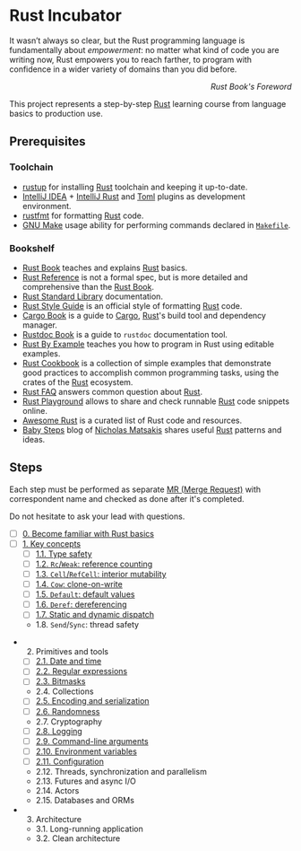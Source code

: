 Rust Incubator
==============

>>>
It wasn’t always so clear, but the Rust programming language is fundamentally about _empowerment_: no matter what kind of code you are writing now, Rust empowers you to reach farther, to program with confidence in a wider variety of domains than you did before.
_<div align="right">Rust Book's Foreword</div>_
>>>

This project represents a step-by-step [Rust] learning course from language basics to production use.




## Prerequisites


### Toolchain

- [rustup] for installing [Rust] toolchain and keeping it up-to-date.
- [IntelliJ IDEA] + [IntelliJ Rust] and [Toml][IntelliJ Toml] plugins as development environment.
- [rustfmt] for formatting [Rust] code.
- [GNU Make][Make] usage ability for performing commands declared in [`Makefile`].


### Bookshelf

- [Rust Book] teaches and explains [Rust] basics.
- [Rust Reference] is not a formal spec, but is more detailed and comprehensive than the [Rust Book].
- [Rust Standard Library] documentation.
- [Rust Style Guide] is an official style of formatting [Rust] code.
- [Cargo Book] is a guide to [Cargo], [Rust]'s build tool and dependency manager.
- [Rustdoc Book] is a guide to `rustdoc` documentation tool.
- [Rust By Example] teaches you how to program in Rust using editable examples.
- [Rust Cookbook] is a collection of simple examples that demonstrate good practices to accomplish common programming tasks, using the crates of the [Rust] ecosystem.
- [Rust FAQ] answers common question about [Rust].
- [Rust Playground] allows to share and check runnable [Rust] code snippets online.
- [Awesome Rust] is a curated list of Rust code and resources.
- [Baby Steps] blog of [Nicholas Matsakis](https://github.com/nikomatsakis) shares useful [Rust] patterns and ideas.




## Steps

Each step must be performed as separate [MR (Merge Request)][MR] with correspondent name and checked as done after it's completed.

Do not hesitate to ask your lead with questions.

- [ ] [0. Become familiar with Rust basics][Step 0]
- [ ] [1. Key concepts][Step 1]
    - [ ] [1.1. Type safety][Step 1.1]
    - [ ] [1.2. `Rc`/`Weak`: reference counting][Step 1.2]
    - [ ] [1.3. `Cell`/`RefCell`: interior mutability][Step 1.3]
    - [ ] [1.4. `Cow`: clone-on-write][Step 1.4]
    - [ ] [1.5. `Default`: default values][Step 1.5]
    - [ ] [1.6. `Deref`: dereferencing][Step 1.6]
    - [ ] [1.7. Static and dynamic dispatch][Step 1.7]
    - 1.8. `Send`/`Sync`: thread safety
- 2. Primitives and tools
    - [ ] [2.1. Date and time][Step 2.1]
    - [ ] [2.2. Regular expressions][Step 2.2]
    - [ ] [2.3. Bitmasks][Step 2.3]
    - 2.4. Collections
    - [ ] [2.5. Encoding and serialization][Step 2.5]
    - [ ] [2.6. Randomness][Step 2.6]
    - 2.7. Cryptography
    - [ ] [2.8. Logging][Step 2.8]
    - [ ] [2.9. Command-line arguments][Step 2.9]
    - [ ] [2.10. Environment variables][Step 2.10]
    - [ ] [2.11. Configuration][Step 2.11]
    - 2.12. Threads, synchronization and parallelism
    - 2.13. Futures and async I/O
    - 2.14. Actors
    - 2.15. Databases and ORMs
- 3. Architecture
    - 3.1. Long-running application
    - 3.2. Clean architecture





[Step 0]: 0_basics
[Step 1]: 1_key_concepts
[Step 1.1]: 1_key_concepts/1_1_type_safety
[Step 1.2]: 1_key_concepts/1_2_reference_counting
[Step 1.3]: 1_key_concepts/1_3_interior_mutability
[Step 1.4]: 1_key_concepts/1_4_clone_on_write
[Step 1.5]: 1_key_concepts/1_5_default_values
[Step 1.6]: 1_key_concepts/1_6_dereferencing
[Step 1.7]: 1_key_concepts/1_7_static_and_dynamic_dispatch
[Step 2.1]: 2_primitives_and_tools/2_1_date_and_time
[Step 2.2]: 2_primitives_and_tools/2_2_regular_expressions
[Step 2.3]: 2_primitives_and_tools/2_3_bitmasks
[Step 2.5]: 2_primitives_and_tools/2_5_encoding_and_serialization
[Step 2.6]: 2_primitives_and_tools/2_6_randomness
[Step 2.8]: 2_primitives_and_tools/2_8_logging
[Step 2.9]: 2_primitives_and_tools/2_9_command_line_arguments
[Step 2.10]: 2_primitives_and_tools/2_10_environment_variables
[Step 2.11]: 2_primitives_and_tools/2_11_configuration

[`Makefile`]: Makefile

[Awesome Rust]: https://github.com/rust-unofficial/awesome-rust
[Baby Steps]: http://smallcultfollowing.com/babysteps
[Cargo]: https://github.com/rust-lang/cargo
[Cargo Book]: https://doc.rust-lang.org/cargo
[Make]: https://www.gnu.org/software/make
[MR]: https://docs.gitlab.com/ce/user/project/merge_requests
[IntelliJ IDEA]: https://www.jetbrains.com/idea
[IntelliJ Rust]: https://intellij-rust.github.io
[IntelliJ Toml]: https://plugins.jetbrains.com/plugin/8195-toml
[Rust]: https://www.rust-lang.org
[Rust Book]: https://doc.rust-lang.org/book
[Rust By Example]: https://doc.rust-lang.org/rust-by-example
[Rust Cookbook]: https://rust-lang-nursery.github.io/rust-cookbook
[Rust FAQ]: https://www.rust-lang.org/faq.html
[Rust Playground]: https://play.rust-lang.org
[Rust Reference]: https://doc.rust-lang.org/reference
[Rust Standard Library]: https://doc.rust-lang.org/std
[Rust Style Guide]: https://github.com/rust-lang-nursery/fmt-rfcs/blob/master/guide/guide.md
[rustfmt]: https://github.com/rust-lang-nursery/rustfmt
[Rustdoc Book]: https://doc.rust-lang.org/rustdoc
[rustup]: https://rustup.rs
